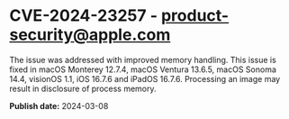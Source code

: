 # CVE-2024-23257 - product-security@apple.com

The issue was addressed with improved memory handling. This issue is fixed in macOS Monterey 12.7.4, macOS Ventura 13.6.5, macOS Sonoma 14.4, visionOS 1.1, iOS 16.7.6 and iPadOS 16.7.6. Processing an image may result in disclosure of process memory.

**Publish date:** 2024-03-08

